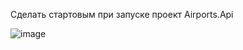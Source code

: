 Сделать стартовым при запуске проект Airports.Api

![image](https://github.com/user-attachments/assets/bf10b98f-1d5b-4e92-8521-7e3c817d0432)
